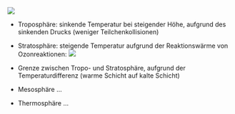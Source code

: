 ![](Pasted%20image%2020241101090934.png)
- Troposphäre: sinkende Temperatur bei steigender Höhe, aufgrund des sinkenden Drucks (weniger Teilchenkollisionen)
- Stratosphäre: steigende Temperatur aufgrund der Reaktionswärme von Ozonreaktionen:
![](Pasted%20image%2020241101091058.png)

- Grenze zwischen Tropo- und Stratosphäre, aufgrund der Temperaturdifferenz (warme Schicht auf kalte Schicht)

- Mesosphäre ...
- Thermosphäre ...